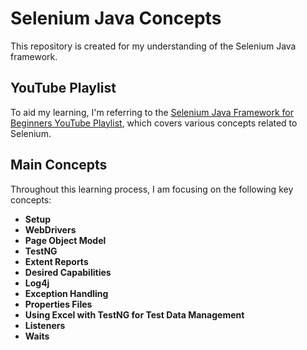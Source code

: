 # Selenium Java Concepts

This repository is created for my understanding of the Selenium Java framework.

## YouTube Playlist

To aid my learning, I'm referring to the [Selenium Java Framework for Beginners YouTube Playlist](https://www.youtube.com/playlist?list=PLhW3qG5bs-L8oRay6qeS70vJYZ3SBQnFa), which covers various concepts related to Selenium.

## Main Concepts

Throughout this learning process, I am focusing on the following key concepts:

- **Setup**
- **WebDrivers**
- **Page Object Model**
- **TestNG**
- **Extent Reports**
- **Desired Capabilities**
- **Log4j**
- **Exception Handling**
- **Properties Files**
- **Using Excel with TestNG for Test Data Management**
- **Listeners**
- **Waits**

